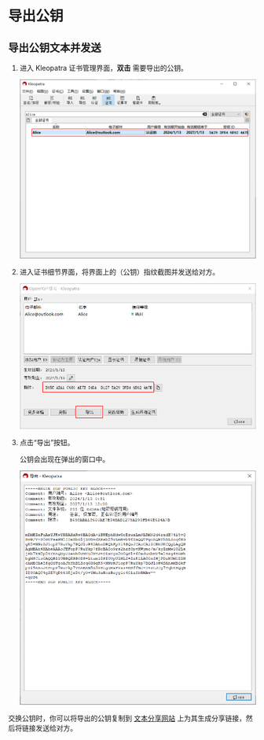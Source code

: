 # 导出公钥

## 导出公钥文本并发送

1. 进入 Kleopatra 证书管理界面，**双击** 需要导出的公钥。

    ![证书列表](exporting-public-key/certificates.png)

2. 进入证书细节界面，将界面上的（公钥）指纹截图并发送给对方。

    ![证书细节](exporting-public-key/certificate-detail.png)

3. 点击“导出”按钮。

    公钥会出现在弹出的窗口中。

    ![公钥文本](exporting-public-key/public-key-text.png)

交换公钥时，你可以将导出的公钥复制到 [文本分享网站](../pastebin.md) 上为其生成分享链接，然后将链接发送给对方。